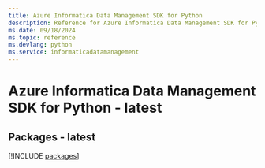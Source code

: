 ```yaml
---
title: Azure Informatica Data Management SDK for Python
description: Reference for Azure Informatica Data Management SDK for Python
ms.date: 09/18/2024
ms.topic: reference
ms.devlang: python
ms.service: informaticadatamanagement
---
```

# Azure Informatica Data Management SDK for Python - latest
## Packages - latest
[!INCLUDE [packages](informatica-data-management-index.md)]